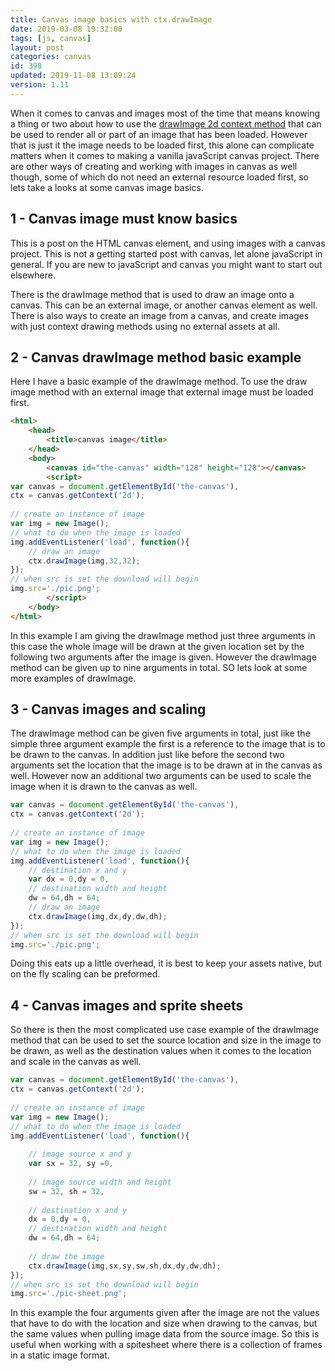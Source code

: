 ```yaml
---
title: Canvas image basics with ctx.drawImage
date: 2019-03-08 19:32:00
tags: [js, canvas]
layout: post
categories: canvas
id: 398
updated: 2019-11-08 13:09:24
version: 1.11
---
```


When it comes to canvas and images most of the time that means knowing a thing or two about how to use the [drawImage 2d context method](https://developer.mozilla.org/en-US/docs/Web/API/CanvasRenderingContext2D/drawImage) that can be used to render all or part of an image that has been loaded. However that is just it the image needs to be loaded first, this alone can complicate matters when it comes to making a vanilla javaScript canvas project. There are other ways of creating and working with images in canvas as well though, some of which do not need an external resource loaded first, so lets take a looks at some canvas image basics.

<!-- more -->

## 1 - Canvas image must know basics

This is a post on the HTML canvas element, and using images with a canvas project. This is not a getting started post with canvas, let alone javaScript in general. If you are new to javaScript and canvas you might want to start out elsewhere.

There is the drawImage method that is used to draw an image onto a canvas. This can be an external image, or another canvas element as well. There is also ways to create an image from a canvas, and create images with just context drawing methods using no external assets at all. 


## 2 - Canvas drawImage method basic example

Here I have a basic example of the drawImage method. To use the draw image method with an external image that external image must be loaded first.

```html
<html>
    <head>
        <title>canvas image</title>
    </head>
    <body>
        <canvas id="the-canvas" width="128" height="128"></canvas>
        <script>
var canvas = document.getElementById('the-canvas'),
ctx = canvas.getContext('2d');
 
// create an instance of image
var img = new Image();
// what to do when the image is loaded
img.addEventListener('load', function(){
    // draw an image
    ctx.drawImage(img,32,32);
});
// when src is set the download will begin
img.src='./pic.png';
        </script>
    </body>
</html>
```

In this example I am giving the drawImage method just three arguments in this case the whole image will be drawn at the given location set by the following two arguments after the image is given. However the drawImage method can be given up to nine arguments in total. SO lets look at some more examples of drawImage.

## 3 - Canvas images and scaling

The drawImage method can be given five arguments in total, just like the simple three argument example the first is a reference to the image that is to be drawn to the canvas. In addition just like before the second two arguments set the location that the image is to be drawn at in the canvas as well. However now an additional two arguments can be used to scale the image when it is drawn to the canvas as well.

```js
var canvas = document.getElementById('the-canvas'),
ctx = canvas.getContext('2d');
 
// create an instance of image
var img = new Image();
// what to do when the image is loaded
img.addEventListener('load', function(){
    // destination x and y
    var dx = 0,dy = 0,
    // destination width and height
    dw = 64,dh = 64;
    // draw an image
    ctx.drawImage(img,dx,dy,dw,dh);
});
// when src is set the download will begin
img.src='./pic.png';
```

Doing this eats up a little overhead, it is best to keep your assets native, but on the fly scaling can be preformed.

## 4 - Canvas images and sprite sheets

So there is then the most complicated use case example of the drawImage method that can be used to set the source location and size in the image to be drawn, as well as the destination values when it comes to the location and scale in the canvas as well. 

```js
var canvas = document.getElementById('the-canvas'),
ctx = canvas.getContext('2d');
 
// create an instance of image
var img = new Image();
// what to do when the image is loaded
img.addEventListener('load', function(){
 
    // image source x and y
    var sx = 32, sy =0,
 
    // image source width and height
    sw = 32, sh = 32,
 
    // destination x and y
    dx = 0,dy = 0,
    // destination width and height
    dw = 64,dh = 64;
 
    // draw the image
    ctx.drawImage(img,sx,sy,sw,sh,dx,dy,dw,dh);
});
// when src is set the download will begin
img.src='./pic-sheet.png';
```

In this example the four arguments given after the image are not the values that have to do with the location and size when drawing to the canvas, but the same values when pulling image data from the source image. So this is useful when working with a spitesheet where there is a collection of frames in a static image format.